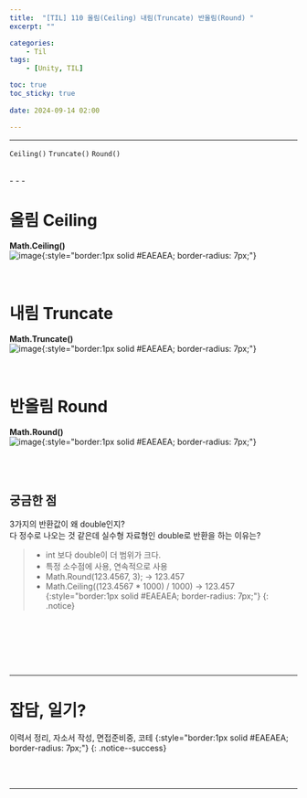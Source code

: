```yaml
---
title:  "[TIL] 110 올림(Ceiling) 내림(Truncate) 반올림(Round) "
excerpt: ""

categories:
    - Til
tags:
    - [Unity, TIL]

toc: true
toc_sticky: true
 
date: 2024-09-14 02:00

---
```

- - -

`Ceiling()` `Truncate()` `Round()`

<br>
- - - 

# 올림 Ceiling

**Math.Ceiling()**  
![image](https://github.com/user-attachments/assets/f787328d-9e5f-4322-be00-08ab9cc7a6fd){:style="border:1px solid #EAEAEA; border-radius: 7px;"}  


<br>

# 내림 Truncate

**Math.Truncate()**  
![image](https://github.com/user-attachments/assets/db9863d5-2e32-4737-bc09-b658552baa19){:style="border:1px solid #EAEAEA; border-radius: 7px;"}  

<br>

# 반올림 Round

**Math.Round()**  
![image](https://github.com/user-attachments/assets/4b3831d5-1d4b-464c-870e-9e394c5dd02c){:style="border:1px solid #EAEAEA; border-radius: 7px;"}  

<br><br>

## 궁금한 점

3가지의 반환값이 왜 double인지?  
다 정수로 나오는 것 같은데 실수형 자료형인 double로 반환을 하는 이유는?  

> - int 보다 double이 더 범위가 크다.  
> - 특정 소수점에 사용, 연속적으로 사용  
> - Math.Round(123.4567, 3); -> 123.457  
> - Math.Ceiling((123.4567 * 1000) / 1000) -> 123.457  
{:style="border:1px solid #EAEAEA; border-radius: 7px;"}
{: .notice}  

<br><br><br><br><br>
- - - 


# 잡담, 일기?
이력서 정리, 자소서 작성, 면접준비중, 코테
{:style="border:1px solid #EAEAEA; border-radius: 7px;"}
{: .notice--success}  

<br><br>
- - -
